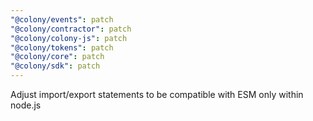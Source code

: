 ```yaml
---
"@colony/events": patch
"@colony/contractor": patch
"@colony/colony-js": patch
"@colony/tokens": patch
"@colony/core": patch
"@colony/sdk": patch
---
```


Adjust import/export statements to be compatible with ESM only within node.js
